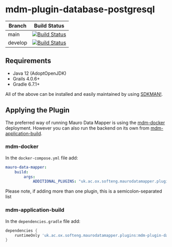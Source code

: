 # mdm-plugin-database-postgresql

| Branch | Build Status |
| ------ | ------------ |
| main | [![Build Status](https://jenkins.cs.ox.ac.uk/buildStatus/icon?job=Mauro+Data+Mapper+Plugins%2Fmdm-plugin-database-postgresql%2Fmain)](https://jenkins.cs.ox.ac.uk/blue/organizations/jenkins/Mauro%20Data%20Mapper%20Plugins%2Fmdm-plugin-database-postgresql/branches) |
| develop | [![Build Status](https://jenkins.cs.ox.ac.uk/buildStatus/icon?job=Mauro+Data+Mapper+Plugins%2Fmdm-plugin-database-postgresql%2Fdevelop)](https://jenkins.cs.ox.ac.uk/blue/organizations/jenkins/Mauro%20Data%20Mapper%20Plugins%2Fmdm-plugin-database-postgresql/branches) |

## Requirements

* Java 12 (AdoptOpenJDK)
* Grails 4.0.6+
* Gradle 6.7.1+

All of the above can be installed and easily maintained by using [SDKMAN!](https://sdkman.io/install).

## Applying the Plugin

The preferred way of running Mauro Data Mapper is using the [mdm-docker](https://github.com/MauroDataMapper/mdm-docker) deployment. However you can
also run the backend on its own from [mdm-application-build](https://github.com/MauroDataMapper/mdm-application-build).

### mdm-docker

In the `docker-compose.yml` file add:

```yml
mauro-data-mapper:
    build:
        args:
            ADDITIONAL_PLUGINS: "uk.ac.ox.softeng.maurodatamapper.plugins:mdm-plugin-database-postgresql:4.0.0"
```

Please note, if adding more than one plugin, this is a semicolon-separated list

### mdm-application-build

In the `dependencies.gradle` file add:

```groovy
dependencies {
    runtimeOnly 'uk.ac.ox.softeng.maurodatamapper.plugins:mdm-plugin-database-postgresql:4.0.0'
}
```
